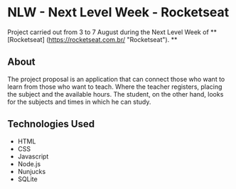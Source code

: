 # NLW - Next Level Week - Rocketseat

Project carried out from 3 to 7 August during the Next Level Week of **[Rocketseat] (https://rocketseat.com.br/ "Rocketseat"). **

## About
The project proposal is an application that can connect those who want to learn from those who want to teach. Where the teacher registers, placing the subject and the available hours. The student, on the other hand, looks for the subjects and times in which he can study.

## Technologies Used
- HTML
- CSS
- Javascript
- Node.js
- Nunjucks
- SQLite
